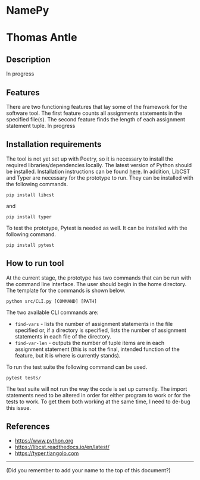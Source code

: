 # NamePy

# Thomas Antle

## Description

In progress

## Features

There are two functioning features that lay some of the framework for the software tool. The first feature counts all assignments statements in the specified file(s). The second feature finds the length of each assignment statement tuple. In progress

## Installation requirements

The tool is not yet set up with Poetry, so it is necessary to install the required libraries/dependencies locally. The latest version of Python should be installed. Installation instructions can be found [here](https://www.python.org/downloads/). In addition, LibCST and Typer are necessary for the prototype to run. They can be installed with the following commands.

```
pip install libcst
```

and

```
pip install typer
```

To test the prototype, Pytest is needed as well. It can be installed with the following command.

```
pip install pytest
```

## How to run tool

At the current stage, the prototype has two commands that can be run with the command line interface. The user should begin in the home directory. The template for the commands is shown below.

```
python src/CLI.py [COMMAND] [PATH]
```

The two available CLI commands are:

- `find-vars` - lists the number of assignment statements in the file specified or, if a directory is specified, lists the number of assignment statements in each file of the directory.
- `find-var-len` - outputs the number of tuple items are in each assignment statement (this is not the final, intended function of the feature, but it is where is currently stands).

To run the test suite the following command can be used.

```
pytest tests/
```

The test suite will not run the way the code is set up currently. The import statements need to be altered in order for either program to work or for the tests to work. To get them both working at the same time, I need to de-bug this issue.

## References

- https://www.python.org
- https://libcst.readthedocs.io/en/latest/
- https://typer.tiangolo.com

---
(Did you remember to add your name to the top of this document?)

